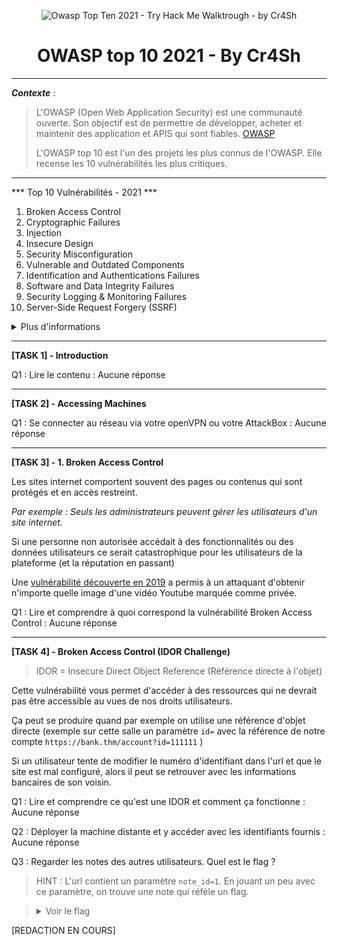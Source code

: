 <p align="center"><img src="https://imgur.com/sP6d0iZ" alt="Owasp Top Ten 2021 - Try Hack Me Walktrough - by Cr4Sh"></p>

<h1 align="center">OWASP top 10 2021 - By Cr4Sh</h1>

****

***Contexte*** :

  > L'OWASP (Open Web Application Security) est une communauté ouverte. Son objectif est de permettre de développer, acheter et maintenir des application et APIS qui sont fiables. [OWASP](https://owasp.org/Top10/A00-about-owasp/)
  >
  > L'OWASP top 10 est l'un des projets les plus connus de l'OWASP. Elle recense les 10 vulnérabilités les plus critiques.

****

*** Top 10 Vulnérabilités - 2021 ***

1. Broken Access Control
2. Cryptographic Failures
3. Injection
4. Insecure Design
5. Security Misconfiguration
6. Vulnerable and Outdated Components
7. Identification and Authentications Failures
8. Software and Data Integrity Failures
9. Security Logging & Monitoring Failures
10. Server-Side Request Forgery (SSRF)

<details>
  <summary>Plus d'informations</summary>

  > L'objectif, dans ce walktrough est de vous guider et vous montrer une manière de faire. Vous aurez souvent plusieurs possibilités pour arriver au même résultat. 
  > 
  > Nous allons nous concentrer ici sur les tâches en lien avec les vulnérabilités, je passe volontairement les 2 premières taches liées à la présentation de la salle et à l'utilisation de la connexion OpeVPN et de l'AttackBox
  >
  > ***Notes:*** *Les titres des vulnérabilités est volontairement écrits en anglais afin de pouvoir être au plus proche des dénominations de l'OWASP et ne pas risquer une déformation lors de la traduction*

</details>

****

**[TASK 1] - Introduction**

Q1 : Lire le contenu : Aucune réponse

---

**[TASK 2] - Accessing Machines**

Q1 : Se connecter au réseau via votre openVPN ou votre AttackBox : Aucune réponse

---

**[TASK 3] - 1. Broken Access Control**

Les sites internet comportent souvent des pages ou contenus qui sont protégés et en accès restreint.

*Par exemple : Seuls les administrateurs peuvent gérer les utilisateurs d'un site internet.*

Si une personne non autorisée accédait à des fonctionnalités ou des données utilisateurs ce serait catastrophique pour les utilisateurs de la plateforme (et la réputation en passant)

Une [vulnérabilité découverte en 2019](https://bugs.xdavidhu.me/google/2021/01/11/stealing-your-private-videos-one-frame-at-a-time/) a permis à un attaquant d'obtenir n'importe quelle image d'une vidéo Youtube marquée comme privée.

Q1 : Lire et comprendre à quoi correspond la vulnérabilité Broken Access Control : Aucune réponse

---

**[TASK 4] - Broken Access Control (IDOR Challenge)**

> IDOR = Insecure Direct Object Reference (Référence directe à l'objet)

Cette vulnérabilité vous permet d'accéder à des ressources qui ne devrait pas être accessible au vues de nos droits utilisateurs. 

Ça peut se produire quand par exemple on utilise une référence d'objet directe (exemple sur cette salle  un paramètre ``id=`` avec la référence de notre compte ``https://bank.thm/account?id=111111`` )

Si un utilisateur tente de modifier le numéro d'identifiant dans l'url et que le site est mal configuré, alors il peut se retrouver avec les informations bancaires de son voisin.

Q1 : Lire et comprendre ce qu'est une IDOR et comment ça fonctionne : Aucune réponse

Q2 : Déployer la machine distante et y accéder avec les identifiants fournis : Aucune réponse

Q3 : Regarder les notes des autres utilisateurs. Quel est le flag ?

> HINT : L'url contient un paramètre ``note_id=1``. En jouant un peu avec ce paramètre, on trouve une note qui réfèle un flag.

> <details>
>  <summary>Voir le flag</summary>
> 
> ![TryHackMe IDOR](/assets/img/owasp10-IDOR-flag.png)
> > Flag : flag{fivefourthree}
>
> </details>

[REDACTION EN COURS]
